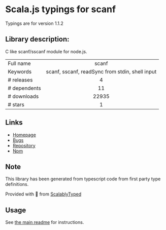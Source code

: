 
# Scala.js typings for scanf

Typings are for version 1.1.2

## Library description:
C like scanf/sscanf module for node.js.

|                    |                 |
| ------------------ | :-------------: |
| Full name          | scanf |
| Keywords           | scanf, sscanf, readSync from stdin, shell input |
| # releases         | 4 |
| # dependents       | 11 |
| # downloads        | 22935 |
| # stars            | 1 |

## Links
- [Homepage](https://github.com/Lellansin/node-scanf)
- [Bugs](https://github.com/Lellansin/node-scanf/issues)
- [Repository](https://github.com/Lellansin/node-scanf)
- [Npm](https://www.npmjs.com/package/scanf)
    


## Note
This library has been generated from typescript code from first party type definitions.

Provided with :purple_heart: from [ScalablyTyped](https://github.com/oyvindberg/ScalablyTyped)

## Usage
See [the main readme](../../readme.md) for instructions.


